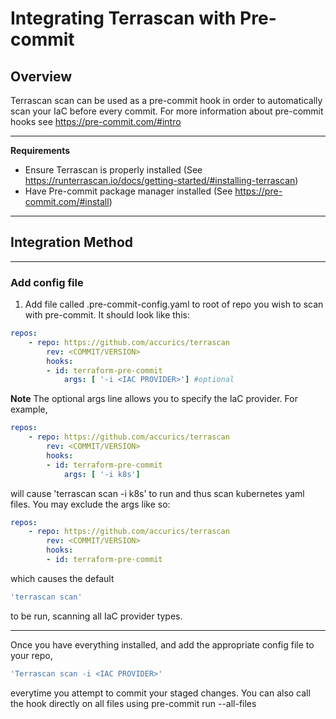 # Integrating Terrascan with Pre-commit 

## Overview 
Terrascan scan can be used as a pre-commit hook in order to automatically scan your IaC before every commit. 
For more information about pre-commit hooks see https://pre-commit.com/#intro 

___

**Requirements**

* Ensure Terrascan is properly installed  (See https://runterrascan.io/docs/getting-started/#installing-terrascan)
* Have Pre-commit package manager installed (See https://pre-commit.com/#install)
___
## Integration Method 
___
### Add config file 
1. Add file called .pre-commit-config.yaml to root of repo you wish to scan with pre-commit. It should look like this: 
```yaml
repos:
    - repo: https://github.com/accurics/terrascan
        rev: <COMMIT/VERSION>  
        hooks:
        - id: terraform-pre-commit
            args: [ '-i <IAC PROVIDER>'] #optional 
```
**Note**
The optional args line allows you to specify the IaC provider. For example, 
```yaml
repos:
    - repo: https://github.com/accurics/terrascan
        rev: <COMMIT/VERSION>  
        hooks:
        - id: terraform-pre-commit
            args: [ '-i k8s'] 
```
will cause 'terrascan scan -i k8s' to run and thus scan kubernetes yaml files. You may exclude the args like so: 
```yaml
repos:
    - repo: https://github.com/accurics/terrascan
        rev: <COMMIT/VERSION>  
        hooks:
        - id: terraform-pre-commit
```
which causes the default 
```bash
'terrascan scan' 
```
to be run, scanning all IaC provider types. 

___

Once you have everything installed, and add the appropriate config file to your repo, 
```bash
'Terrascan scan -i <IAC PROVIDER>' 
```
everytime you attempt to commit your staged changes. You can also call the hook directly on all files using pre-commit run --all-files 



